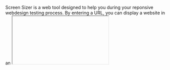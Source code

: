 Screen Sizer is a web tool designed to help you during your reponsive webdesign
testing process. By entering a URL, you can display a website in an <iframe> and
resize it on the fly. This tool is *heavily* inspired from [Quirktools
Screenfly](http://quirktools.com/screenfly) and [TestSize](http://testsize.com/). 

WARNING : Screen Sizer do not replace cross-browser testing. Also, some websites block the usage of Iframe (on top of which Screen Sizer rely) and won't work with Screen Sizer.

A demo instance is available at
[http://screensizer.eliotberriot.com](http://screensizer.eliotberriot.com).

# Why make a clone ?

Having control on services I use seems very important to me, especially when it's work related. Screenfly and TestSize are great tools, but there is absolutely no warranty they'll be available tomorrow.
I also wanted some features that were not available in these tools.

# Features

- Support both generic and custom sizes
- Generate screenshot of visited webpages
- Sharable tests and screenshots (via permalink)
- Sharable test, via permalink
- Multilingual (see
[Available translations](#Available translations) for a list of available
languages)
- Bookmarklet for instant testing when viewing a website
- Keyboard shortcuts for faster usage
- Free as in free beer and free speech (licenced under GPLv3)
- Runable locally, on your very own computer
- Can be deployed on a webserver, for public access over the internet
- Customizable: you can provide your own CSS, JS or even recreate a
whole template that better fits your needs

# Requirements

Screen Sizer is build upon [Flask](http://flask.pocoo.com), a micro-framework written in [Python](http://python.org). It uses [Flask-Babel]() to handle u18n, and [jQuery](http://jquery.com) for client side features. Screenshots are optional, but require [Pageres](https://github.com/sindresorhus/pageres) if you want them enabled.

# Installation

## Local instance

Follow these steps to get a working Screen Sizer local instance. These steps are also needed in case of a production instance.

Screen Sizer requires Python 3.4 or 2.7.

### Virtualenv

First of all, I recommand using [virtualenv](http://virtualenv.readthedocs.org/en/latest/virtualenv.html) and [virtualenvwrapper](http://virtualenvwrapper.readthedocs.org/en/latest/) in order to properly isolate Screen Sizer dependencies. It's especially important if you plan to have multiple Python projects running on your machine.

Ensure you have these tools installed on your machine then:

    mkvirtualenv screen-sizer
    workon screen-sizer # optional just after mkvirtualenv

### Get Screen Sizer

    git clone https://github.com/EliotBerriot/screen-sizer.git
    cd screen-sizer

### Install python dependencies

If you are using pip, it's easy:

    pip install -r requirements.txt

With easy_install:

    easy_install flask flask-babel

### Enable screenshots (optional)

Pageres require [NodeJS](https://github.com/joyent/node/wiki/installing-node.js-via-package-manager):

    # as root 
    apt-get install curl
    curl -sL https://deb.nodesource.com/setup | bash -
    apt-get install -y nodejs build-essentials

Install pageres:

    sudo npm install --global pageres

Create a directory for screenshots:
    
    # example for a local install
    mkdir screenshots

    # example for a public install, you must use a path readable/writable by the webserver
    mkdir /var/www/screenshots


### Create a settings.py file

Copy the example settings and edit it with your preferences (given settings should work out of the box):
    
    cp settings.py.inc settings.py
    nano settings.py

After that, you should be able to run the dev server and access Screen Sizer locally :
    
    python screensizer.py
    # Open http://localhost:5000 (by default) in your web browser
    
If you only want a local instance of Screen Sizer, you can stop here.
For easier launching, you could create a bash script with the following commands :
    
    # screensizer.sh
    
    #!/bin/bash
    workon screen-sizer
    cd /path/to/your/screen/sizer/install
    python screensizer.py
    
And run it with :
    
    bash screensizer.sh

## Production instance

You may want to have a screen Sizer instance publicly accessible over the internet.
It's possible !

Assuming you followed all the steps described in the 'Local instance' section,
you just need to configure your webserver for serving Screen Sizer.

I will cover only one setup, but other configurations are of course possible
(feel free to contribute to this part).

### Apache and mod_wsgi

Just in case:
    
    cd screen-sizer

First, install `mod_wsgi`:
    
    sudo apt-get install libapache2-mod-wsgi
    
Create the virtualhost file and edit it:
    
    sudo cp config/apache /etc/apache2/sites-enabled/screensizer
    nano /etc/apache2/sites-enabled/screensizer

    sudo service apache2 restart

Edit `virtualenv_path` in Screen sizer settings:
    
    nano settings.py    
    # Replace 'virtualenv_path' line and with your own path
    
# Available translations

- French
- English

# Changelog

## 0.3.1 (18 may 2014)

- Fixed typo in README
- Fixed HTML error in template

## 0.3 (18 may 2014)

- Small javascript refactoring
- Added keyboard shorcut (inpired by [TestSize](http://testsize.com/)):
    
    - for zooming-in (+) and out (-)
    - for iterating through sizes registered under "Frequent" menu (spacebar and ctrl+spacebar for reverse)
    - for rotation (R)
    - for full-screen (F)
    - for targeting url input (W), width input (X) and height input (C)
    
- Added "More..." modal for information regarding bookmarklet and keyboard shortcuts

## 0.2.2 (17 may 2014)

- Fixed internal issue when a non-registered locale was provided via URL

## 0.2.1 (17 may 2014)

- Fixed some HTML errors in template. Screen Sizer now pass [HTML Validation](http://validator.w3.org/check?uri=http%3A%2F%2Fscreensizer.eliotberriot.com%2F&charset=%28detect+automatically%29&doctype=Inline&group=0)

## 0.2 (17 may 2014)

- Changes on layout and design
- Added "About" modal
- Added bookmarklet

## 0.1 (16 may 2014)

- Initial release

# Roadmap

- Add a client-side screenshot feature

# License

Screen Sizer is free software: you can redistribute it and/or modify
it under the terms of the GNU General Public License as published by
the Free Software Foundation, either version 3 of the License, or
(at your option) any later version.

Screen Sizer is distributed in the hope that it will be useful,
but WITHOUT ANY WARRANTY; without even the implied warranty of
MERCHANTABILITY or FITNESS FOR A PARTICULAR PURPOSE.  See the
GNU General Public License for more details.

You should have received a copy of the GNU General Public License
along with Screen Sizer.  If not, see <http://www.gnu.org/licenses/>.